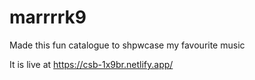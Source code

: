 # marrrrk9
Made this fun catalogue to shpwcase my favourite music

It is live at https://csb-1x9br.netlify.app/ 
